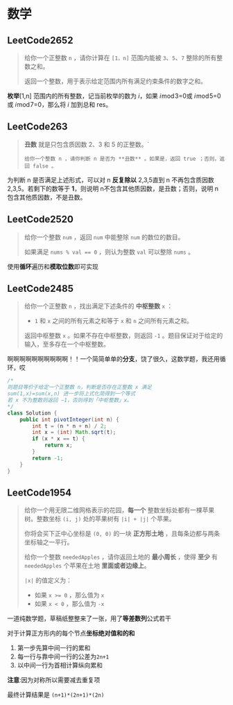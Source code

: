 # 数学

## LeetCode2652

> 给你一个正整数 `n` ，请你计算在 `[1，n]` 范围内能被 `3`、`5`、`7` 整除的所有整数之和。
>
> 返回一个整数，用于表示给定范围内所有满足约束条件的数字之和。



**枚举**[1,n] 范围内的所有整数，记当前枚举的数为 *i*，如果 *i* mod 3=0或 *i* mod 5=0或 *i* mod 7=0，那么将 *i* 加到总和 res。



## LeetCode263

> **丑数** 就是只包含质因数 2、3 和 5 的正整数。`
>
> `给你一个整数 n ，请你判断 n 是否为 **丑数** 。如果是，返回 true ；否则，返回 false 。`

为判断 n 是否满足上述形式，可以对 n **反复除以** 2,3,5直到 n 不再包含质因数 2,3,5。若剩下的数等于 **1**，则说明 n不包含其他质因数，是丑数；否则，说明 n 包含其他质因数，不是丑数。



## LeetCode2520

> 给你一个整数 `num` ，返回 `num` 中能整除 `num` 的数位的数目。
>
> 如果满足 `nums % val == 0` ，则认为整数 `val` 可以整除 `nums` 。

使用**循环**遍历和**模取位数**即可实现

## LeetCode2485

> 给你一个正整数 `n` ，找出满足下述条件的 **中枢整数** `x` ：
>
> - `1` 和 `x` 之间的所有元素之和等于 `x` 和 `n` 之间所有元素之和。
>
> 返回中枢整数 `x` 。如果不存在中枢整数，则返回 `-1` 。题目保证对于给定的输入，至多存在一个中枢整数。

啊啊啊啊啊啊啊啊啊啊！！一个简简单单的**分支**，饶了很久，这数学题，我还用循环，哎

```java
/*
则题目等价于给定一个正整数 n，判断是否存在正整数 x 满足
sum(1,x)=sum(x,n) 进一步将上式化简得到一个等式
若 x 不为整数则返回 −1，否则得到「中枢整数」x。
*/
class Solution {
    public int pivotInteger(int n) {
        int t = (n * n + n) / 2;
        int x = (int) Math.sqrt(t);
        if (x * x == t) {
            return x;
        }
        return -1;
    }
}
```

## LeetCode1954

> 给你一个用无限二维网格表示的花园，**每一个** 整数坐标处都有一棵苹果树。整数坐标 `(i, j)` 处的苹果树有 `|i| + |j|` 个苹果。
>
> 你将会买下正中心坐标是 `(0, 0)` 的一块 **正方形土地** ，且每条边都与两条坐标轴之一平行。
>
> 给你一个整数 `neededApples` ，请你返回土地的 **最小周长** ，使得 **至少** 有 `neededApples` 个苹果在土地 **里面或者边缘上**。
>
> `|x|` 的值定义为：
>
> - 如果 `x >= 0` ，那么值为 `x`
> - 如果 `x < 0` ，那么值为 `-x`

一道纯数学题，草稿纸整整来了一张，用了**等差数列**公式若干

对于计算正方形内的每个节点**坐标绝对值和的和**

1. 第一步先算中间一行的累和
2. 每一行与靠中间一行的公差为`2n+1`
3. 以中间一行为首相计算纵向累和

**注意**:因为对称所以需要减去重复项

最终计算结果是 `(n+1)*(2n+1)*(2n)`

